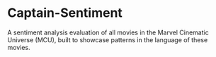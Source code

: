 # Captain-Sentiment
A sentiment analysis evaluation of all movies in the Marvel Cinematic Universe (MCU), built to showcase patterns in the language of these movies.


